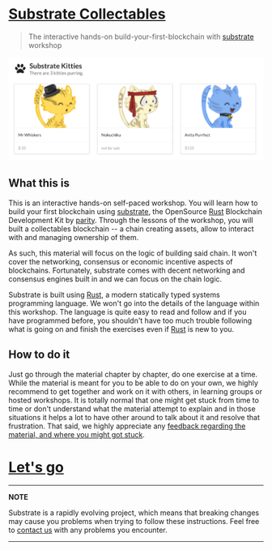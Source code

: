 # [Substrate Collectables][main link]
> The interactive hands-on build-your-first-blockchain with [substrate][] workshop

![A screenshot of Substratekitties](./substrate-collectables.png)

## What this is

This is an interactive hands-on self-paced workshop. You will learn how to build your first blockchain using [substrate][], the OpenSource [Rust][] Blockchain Development Kit by [parity][]. Through the lessons of the workshop, you will built a collectables blockchain -- a chain creating assets, allow to interact with and managing ownership of them.

As such, this material will focus on the logic of building said chain. It won't cover the networking, consensus or economic incentive aspects of blockchains. Fortunately, substrate comes with decent networking and consensus engines built in and we can focus on the chain logic.

Substrate is built using [Rust][], a modern statically typed systems programming language. We won't go into the details of the language within this workshop. The language is quite easy to read and follow and if you have programmed before, you shouldn't have too much trouble following what is going on and finish the exercises even if [Rust][] is new to you.

## How to do it

Just go through the material chapter by chapter, do one exercise at a time. While the material is meant for you to be able to do on your own, we highly recommend to get together and work on it with others, in learning groups or hosted workshops. It is totally normal that one might get stuck from time to time or don't understand what the material attempt to explain and in those situations it helps a lot to have other around to talk about it and resolve that frustration. That said, we highly appreciate any [feedback regarding the material, and where you might got stuck][feedback].

# [Let's go](/0/0.0-introduction.md)

---
**NOTE**

Substrate is a rapidly evolving project, which means that breaking changes may cause you problems when trying to follow these instructions. Feel free to [contact us](https://substrate.readme.io/v1.0.0/docs/feedback) with any problems you encounter.

---

[main link]: https://shawntabrizi.github.io/substrate-collectables-workshop/
[feedback]: https://substrate.readme.io/v1.0.0/docs/feedback
[substrate]: https://www.parity.io/substrate/
[substrate docs]: https://substrate.readme.io/
[parity]: https://www.parity.io/
[Rust]: https://www.rust-lang.org/
